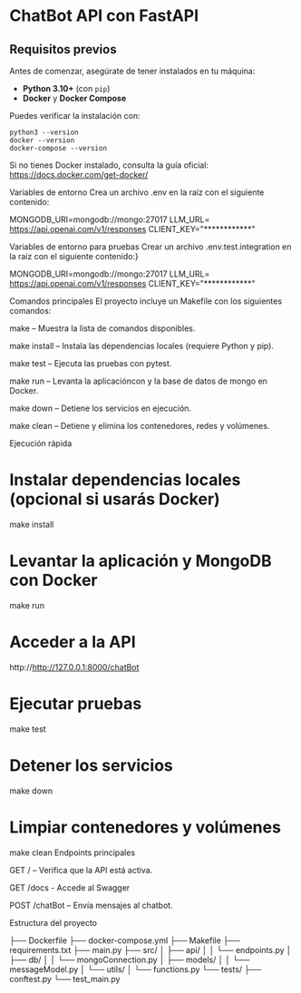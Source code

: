 # ChatBot API con FastAPI

## Requisitos previos

Antes de comenzar, asegúrate de tener instalados en tu máquina:

- **Python 3.10+** (con `pip`)
- **Docker** y **Docker Compose**

Puedes verificar la instalación con:
``` 
python3 --version
docker --version
docker-compose --version
```
Si no tienes Docker instalado, consulta la guía oficial:
https://docs.docker.com/get-docker/

Variables de entorno
Crea un archivo .env en la raíz con el siguiente contenido:

MONGODB_URI=mongodb://mongo:27017
LLM_URL= https://api.openai.com/v1/responses
CLIENT_KEY="************"

Variables de entorno para pruebas
Crear un archivo .env.test.integration en la raíz con el siguiente contenido:}

MONGODB_URI=mongodb://mongo:27017
LLM_URL= https://api.openai.com/v1/responses
CLIENT_KEY="************"

Comandos principales
El proyecto incluye un Makefile con los siguientes comandos:

make – Muestra la lista de comandos disponibles.

make install – Instala las dependencias locales (requiere Python y pip).

make test – Ejecuta las pruebas con pytest.

make run – Levanta la aplicacióncon y la base de datos de mongo en Docker.

make down – Detiene los servicios en ejecución.

make clean – Detiene y elimina los contenedores, redes y volúmenes.

Ejecución rápida
# Instalar dependencias locales (opcional si usarás Docker)
make install

# Levantar la aplicación y MongoDB con Docker
make run

# Acceder a la API
http://http://127.0.0.1:8000/chatBot

# Ejecutar pruebas
make test

# Detener los servicios
make down

# Limpiar contenedores y volúmenes
make clean
Endpoints principales

GET / – Verifica que la API está activa.

GET /docs - Accede al Swagger 

POST /chatBot – Envía mensajes al chatbot.

Estructura del proyecto

├── Dockerfile
├── docker-compose.yml
├── Makefile
├── requirements.txt
├── main.py
├── src/
│   ├── api/
│   │   └── endpoints.py
│   ├── db/
│   │   └── mongoConnection.py
│   ├── models/
│   │   └── messageModel.py
│   └── utils/
│       └── functions.py
└── tests/
    ├── conftest.py
    └── test_main.py